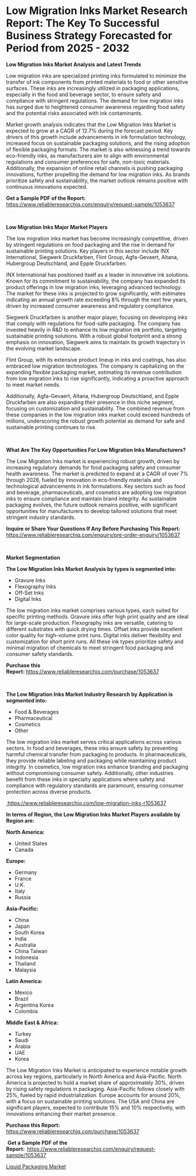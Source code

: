 <p><h1>Low Migration Inks Market Research Report: The Key To Successful Business Strategy Forecasted for Period from 2025 - 2032</h1></p><p><strong>Low Migration Inks Market Analysis and Latest Trends</strong></p>
<p><p>Low migration inks are specialized printing inks formulated to minimize the transfer of ink components from printed materials to food or other sensitive surfaces. These inks are increasingly utilized in packaging applications, especially in the food and beverage sector, to ensure safety and compliance with stringent regulations. The demand for low migration inks has surged due to heightened consumer awareness regarding food safety and the potential risks associated with ink contaminants.</p><p>Market growth analysis indicates that the Low Migration Inks Market is expected to grow at a CAGR of 12.7% during the forecast period. Key drivers of this growth include advancements in ink formulation technology, increased focus on sustainable packaging solutions, and the rising adoption of flexible packaging formats. The market is also witnessing a trend towards eco-friendly inks, as manufacturers aim to align with environmental regulations and consumer preferences for safe, non-toxic materials. Additionally, the expansion of online retail channels is pushing packaging innovations, further propelling the demand for low migration inks. As brands prioritize safety and sustainability, the market outlook remains positive with continuous innovations expected.</p></p>
<p><strong>Get a Sample PDF of the Report:&nbsp;</strong> <a href="https://www.reliableresearchiq.com/enquiry/request-sample/1053637?utm_campaign=1123&utm_medium=2&utm_source=Github&utm_content=ia&utm_term=31012025&utm_id=low-migration-inks">https://www.reliableresearchiq.com/enquiry/request-sample/1053637</a></p>
<p>&nbsp;</p>
<p><strong>Low Migration Inks Major Market Players</strong></p>
<p><p>The low migration inks market has become increasingly competitive, driven by stringent regulations on food packaging and the rise in demand for sustainable printing solutions. Key players in this sector include INX International, Siegwerk Druckfarben, Flint Group, Agfa-Gevaert, Altana, Hubergroup Deutschland, and Epple Druckfarben.</p><p>INX International has positioned itself as a leader in innovative ink solutions. Known for its commitment to sustainability, the company has expanded its product offerings in low migration inks, leveraging advanced technology. The market for these inks is projected to grow significantly, with estimates indicating an annual growth rate exceeding 8% through the next few years, driven by increased consumer awareness and regulatory compliance.</p><p>Siegwerk Druckfarben is another major player, focusing on developing inks that comply with regulations for food-safe packaging. The company has invested heavily in R&D to enhance its low migration ink portfolio, targeting sustainable printing solutions. With a robust global footprint and a strong emphasis on innovation, Siegwerk aims to maintain its growth trajectory in the evolving market landscape.</p><p>Flint Group, with its extensive product lineup in inks and coatings, has also embraced low migration technologies. The company is capitalizing on the expanding flexible packaging market, estimating its revenue contribution from low migration inks to rise significantly, indicating a proactive approach to meet market needs.</p><p>Additionally, Agfa-Gevaert, Altana, Hubergroup Deutschland, and Epple Druckfarben are also expanding their presence in this niche segment, focusing on customization and sustainability. The combined revenue from these companies in the low migration inks market could exceed hundreds of millions, underscoring the robust growth potential as demand for safe and sustainable printing continues to rise.</p></p>
<p>&nbsp;</p>
<p><strong>What Are The Key Opportunities For Low Migration Inks Manufacturers?</strong></p>
<p><p>The Low Migration Inks market is experiencing robust growth, driven by increasing regulatory demands for food packaging safety and consumer health awareness. The market is predicted to expand at a CAGR of over 7% through 2028, fueled by innovation in eco-friendly materials and technological advancements in ink formulations. Key sectors such as food and beverage, pharmaceuticals, and cosmetics are adopting low migration inks to ensure compliance and maintain brand integrity. As sustainable packaging evolves, the future outlook remains positive, with significant opportunities for manufacturers to develop tailored solutions that meet stringent industry standards.</p></p>
<p><strong>Inquire or Share Your Questions If Any Before Purchasing This Report:</strong> <a href="https://www.reliableresearchiq.com/enquiry/pre-order-enquiry/1053637?utm_campaign=1123&utm_medium=2&utm_source=Github&utm_content=ia&utm_term=31012025&utm_id=low-migration-inks">https://www.reliableresearchiq.com/enquiry/pre-order-enquiry/1053637</a></p>
<p>&nbsp;</p>
<p><strong>Market Segmentation</strong></p>
<p><strong>The Low Migration Inks Market Analysis by types is segmented into:</strong></p>
<p><ul><li>Gravure Inks</li><li>Flexography Inks</li><li>Off-Set Inks</li><li>Digital Inks</li></ul></p>
<p><p>The low migration inks market comprises various types, each suited for specific printing methods. Gravure inks offer high print quality and are ideal for large-scale production. Flexography inks are versatile, catering to different substrates with quick drying times. Offset inks provide excellent color quality for high-volume print runs. Digital inks deliver flexibility and customization for short print runs. All these ink types prioritize safety and minimal migration of chemicals to meet stringent food packaging and consumer safety standards.</p></p>
<p><strong>Purchase this Report:&nbsp;</strong><a href="https://www.reliableresearchiq.com/purchase/1053637?utm_campaign=1123&utm_medium=2&utm_source=Github&utm_content=ia&utm_term=31012025&utm_id=low-migration-inks">https://www.reliableresearchiq.com/purchase/1053637</a></p>
<p>&nbsp;</p>
<p><strong>The Low Migration Inks Market Industry Research by Application is segmented into:</strong></p>
<p><ul><li>Food & Beverages</li><li>Pharmaceutical</li><li>Cosmetics</li><li>Other</li></ul></p>
<p><p>The low migration inks market serves critical applications across various sectors. In food and beverages, these inks ensure safety by preventing harmful chemical transfer from packaging to products. In pharmaceuticals, they provide reliable labeling and packaging while maintaining product integrity. In cosmetics, low migration inks enhance branding and packaging without compromising consumer safety. Additionally, other industries benefit from these inks in specialty applications where safety and compliance with regulatory standards are paramount, ensuring consumer protection across diverse products.</p></p>
<p><a href="https://www.reliableresearchiq.com/low-migration-inks-r1053637?utm_campaign=1123&utm_medium=2&utm_source=Github&utm_content=ia&utm_term=31012025&utm_id=low-migration-inks">&nbsp;https://www.reliableresearchiq.com/low-migration-inks-r1053637</a></p>
<p><strong>In terms of Region, the Low Migration Inks Market Players available by Region are:</strong></p>
<p>
    <p> <strong> North America: </strong>
        <ul>
            <li>United States</li>
            <li>Canada</li>
        </ul>
        </p> 
    <p> <strong> Europe: </strong>
        <ul>
            <li>Germany</li>
            <li>France</li>
            <li>U.K.</li>
            <li>Italy</li>
            <li>Russia</li>
        </ul>
        </p> 
    <p> <strong> Asia-Pacific: </strong>
        <ul>
            <li>China</li>
            <li>Japan</li>
            <li>South Korea</li>
            <li>India</li>
            <li>Australia</li>
            <li>China Taiwan</li>
            <li>Indonesia</li>
            <li>Thailand</li>
            <li>Malaysia</li>
        </ul>
        </p> 
    <p> <strong> Latin America: </strong>
        <ul>
            <li>Mexico</li>
            <li>Brazil</li>
            <li>Argentina Korea</li>
            <li>Colombia</li>
        </ul>
        </p> 
    <p> <strong> Middle East & Africa: </strong>
        <ul>
            <li>Turkey</li>
            <li>Saudi</li>
            <li>Arabia</li>
            <li>UAE</li>
            <li>Korea</li>
        </ul>
    </p>
    </p>
<p><p>The Low Migration Inks Market is anticipated to experience notable growth across key regions, particularly in North America and Asia-Pacific. North America is projected to hold a market share of approximately 30%, driven by rising safety regulations in packaging. Asia-Pacific follows closely with 25%, fueled by rapid industrialization. Europe accounts for around 20%, with a focus on sustainable printing solutions. The USA and China are significant players, expected to contribute 15% and 10% respectively, with innovations enhancing their market presence.</p></p>
<p><strong>Purchase this Report: </strong><a href="https://www.reliableresearchiq.com/purchase/1053637?utm_campaign=1123&utm_medium=2&utm_source=Github&utm_content=ia&utm_term=31012025&utm_id=low-migration-inks">https://www.reliableresearchiq.com/purchase/1053637</a></p>
<p>&nbsp;<strong>Get a Sample PDF of the Report:&nbsp;&nbsp;</strong><a href="https://www.reliableresearchiq.com/enquiry/request-sample/1053637?utm_campaign=1123&utm_medium=2&utm_source=Github&utm_content=ia&utm_term=31012025&utm_id=low-migration-inks">https://www.reliableresearchiq.com/enquiry/request-sample/1053637</a></p>
<p><strong></strong></p>
<p><p><a href="https://github.com/beroxiluwaya/Market-Research-Report-List-1/blob/main/liquid-packaging-market.md?utm_campaign=1123&utm_medium=2&utm_source=Github&utm_content=ia&utm_term=31012025&utm_id=low-migration-inks">Liquid Packaging Market</a></p></p>